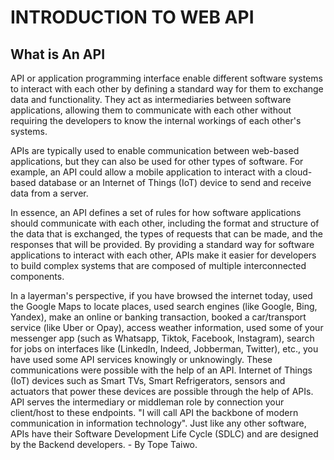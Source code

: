 # INTRODUCTION TO WEB API

## What is An API

API or application programming interface enable different software systems to interact with each other by defining a standard way for them to exchange data and functionality. They act as intermediaries between software applications, allowing them to communicate with each other without requiring the developers to know the internal workings of each other's systems.

APIs are typically used to enable communication between web-based applications, but they can also be used for other types of software. For example, an API could allow a mobile application to interact with a cloud-based database or an Internet of Things (IoT) device to send and receive data from a server.

In essence, an API defines a set of rules for how software applications should communicate with each other, including the format and structure of the data that is exchanged, the types of requests that can be made, and the responses that will be provided. By providing a standard way for software applications to interact with each other, APIs make it easier for developers to build complex systems that are composed of multiple interconnected components.

In a layerman's perspective, if you have browsed the internet today, used the Google Maps to locate places, used search engines (like Google, Bing, Yandex), make an online or banking transaction, booked a car/transport service (like Uber or Opay), access weather information, used some of your messenger app (such as Whatsapp, Tiktok, Facebook, Instagram), search for jobs on interfaces like (LinkedIn, Indeed, Jobberman, Twitter), etc., you have used some API services knowingly or unknowingly. These communications were possible with the help of an API. Internet of Things (IoT) devices such as Smart TVs, Smart Refrigerators, sensors and actuators that power these devices are possible through the help of APIs. API serves the intermediary or middleman role by connection your client/host to these endpoints. "I will call API the backbone of modern communication in information technology". Just like any other software, APIs have their Software Development Life Cycle (SDLC) and are designed by the Backend developers. - By Tope Taiwo.

